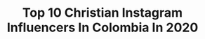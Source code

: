 ---
title: Top 10 Christian Instagram Influencers In Colombia In 2020
description: >-
  Find top christian Instagram influencers in Colombia in 2020. Most popular hashtags: #jessiuribe #fashion #nodal #colombia.
platform: Instagram
profiles:
  - username: "egleyda16"
    fullname: >-
      𝐸𝑔𝑙𝑒𝑦𝑑𝑎 𝐵𝑒𝑙𝑙𝑖𝑎𝑟𝑑 𝐴𝑑𝑚𝑖𝑟𝑎𝑑𝑜𝑟𝑒𝑠💕
    location: "Colombia"
    followers: 49225
    engagement: 185
    commentsToLikes: 0.049855
    avatar: "https://scontent-ams4-1.cdninstagram.com/v/t51.2885-19/s320x320/69570610_1096561230543394_7321527180649824256_n.jpg?_nc_ht=scontent-ams4-1.cdninstagram.com&_nc_ohc=wvreriJDSNEAX8h4V_I&oh=eb0605b28e695622662bcb3b3f247af6&oe=5EB4E3F8"
    verified: false
    hashtags: "#mujeresguerreras, #worship, #pastor, #brilla"
  - username: "danielroaart"
    fullname: >-
      Daniel Roa
    location: "Colombia"
    followers: 5943
    engagement: 475
    commentsToLikes: 0.028062
    avatar: "https://scontent-ams4-1.cdninstagram.com/v/t51.2885-19/s320x320/14723727_1264632476949096_1738354168713707520_a.jpg?_nc_ht=scontent-ams4-1.cdninstagram.com&_nc_ohc=46_7_K7u_5sAX9z30mL&oh=35f3fecb95ca55c4a6c29262c1239add&oe=5EB418DB"
    verified: false
    hashtags: "#tulledress, #fuji, #analogcamera, #christiandiorcouture"
  - username: "juandaamusica"
    fullname: >-
      JuanDa, ¡Ay Prodigio!
    location: "Colombia"
    followers: 17922
    engagement: 234
    commentsToLikes: 0.058269
    avatar: "https://scontent-bos3-1.cdninstagram.com/v/t51.2885-19/s320x320/83207051_162719441694605_7454629003131879424_n.jpg?_nc_ht=scontent-bos3-1.cdninstagram.com&_nc_ohc=Q5IIq6ExXDcAX84snhi&oh=261638ea1f3f28ba0a016b16af207aae&oe=5EBA91D3"
    verified: false
    hashtags: "#mesalescara, #mexico, #sentimiento, #lonuevo"
  - username: "megamusicpopular"
    fullname: >-
      Megamusic Popular
    location: "Colombia"
    followers: 51360
    engagement: 336
    commentsToLikes: 0.043298
    avatar: "https://scontent-lhr8-1.cdninstagram.com/v/t51.2885-19/s320x320/35574231_1872007519529047_8296586946998697984_n.jpg?_nc_ht=scontent-lhr8-1.cdninstagram.com&_nc_ohc=sBIFqs8bMRoAX9aZ8IP&oh=72b5d01dea1ee1a2b29b3e811415468c&oe=5EB1EC75"
    verified: false
    hashtags: "#eldesmadre, #arelyshenao, #vicentefernandez, #ejecafetero"
  - username: "maclablog"
    fullname: >-
      Macla 💖 Marcela McCausland
    location: "Colombia"
    followers: 73284
    engagement: 314
    commentsToLikes: 0.063459
    avatar: "https://scontent-ams4-1.cdninstagram.com/v/t51.2885-19/s320x320/53352907_340925843209079_4169966786860548096_n.jpg?_nc_ht=scontent-ams4-1.cdninstagram.com&_nc_ohc=ZMl4L9zrQb8AX9uciuv&oh=9ff84146975acac28930d851f1d3d329&oe=5EB8E7A6"
    verified: true
    hashtags: "#naturauna, #ootd, #plussize, #primavera"
  - username: "tousyaiselle"
    fullname: >-
      Yaiselle Tous
    location: "Colombia"
    followers: 24189
    engagement: 958
    commentsToLikes: 0.021380
    avatar: "https://scontent-atl3-1.cdninstagram.com/v/t51.2885-19/s320x320/62579928_892141631165441_3347287636925480960_n.jpg?_nc_ht=scontent-atl3-1.cdninstagram.com&_nc_ohc=0LuO0n_coM4AX-s8DsI&oh=c0618f34779fb6fa82eda60a541e6536&oe=5EB82A95"
    verified: false
    hashtags: "#slask, #wojewodztwoslaskie, #silesianvoivodeship, #tbt"
  - username: "danigarzonmendez"
    fullname: >-
      Daniela Garzon
    location: "Colombia"
    followers: 10227
    engagement: 813
    commentsToLikes: 0.054868
    avatar: "https://scontent-amt2-1.cdninstagram.com/v/t51.2885-19/s320x320/92245206_893653751084485_3934943539313508352_n.jpg?_nc_ht=scontent-amt2-1.cdninstagram.com&_nc_ohc=p_85d-HkcV8AX_wFacs&oh=1114bcb655de0eb056c9dd784e42c056&oe=5EB7EE4D"
    verified: false
    hashtags: "#medellincolombia, #traveltheworld, #organizartransforma, #girlswithtattoos"
  - username: "victorhugopenag"
    fullname: >-
      Victor Hugo Peña
    location: "Colombia"
    followers: 31746
    engagement: 507
    commentsToLikes: 0.025499
    avatar: "https://scontent-amt2-1.cdninstagram.com/v/t51.2885-19/s320x320/72345889_2724655060932595_9194807935945932800_n.jpg?_nc_ht=scontent-amt2-1.cdninstagram.com&_nc_ohc=59s4TvxGLhYAX_ecbn5&oh=12a4069bafd678e2b7095843aba519a1&oe=5EB84EFE"
    verified: false
    hashtags: "#duarte, #repost, #michaelrogers, #lavueltaxespn"
  - username: "camila_moreno_"
    fullname: >-
      Camila Moreno
    location: "Colombia"
    followers: 105166
    engagement: 440
    commentsToLikes: 0.017989
    avatar: "https://scontent-lhr8-1.cdninstagram.com/v/t51.2885-19/s320x320/87227216_192564485440483_8574993912605704192_n.jpg?_nc_ht=scontent-lhr8-1.cdninstagram.com&_nc_ohc=s6ESpgVudZIAX_GS-BR&oh=7fb657d5b1de356c972b16f77b97a558&oe=5EB9DE69"
    verified: false
    hashtags: "#niunamenos, #8m2020, #quedateencasa, #valpo"
  - username: "manuellamendoza"
    fullname: >-
      m a n u 🎨 selfcare
    location: "Colombia"
    followers: 40539
    engagement: 363
    commentsToLikes: 0.055077
    avatar: "https://scontent-amt2-1.cdninstagram.com/v/t51.2885-19/s320x320/90343538_1448470242000498_5512758981623283712_n.jpg?_nc_ht=scontent-amt2-1.cdninstagram.com&_nc_ohc=GlfvWu-IlwUAX8dWS0f&oh=6fee11874cb6992b84122451125242d6&oe=5EB93E6A"
    verified: false
    hashtags: "#productividad, #agenda, #movies, #peliculasnetflix"
---